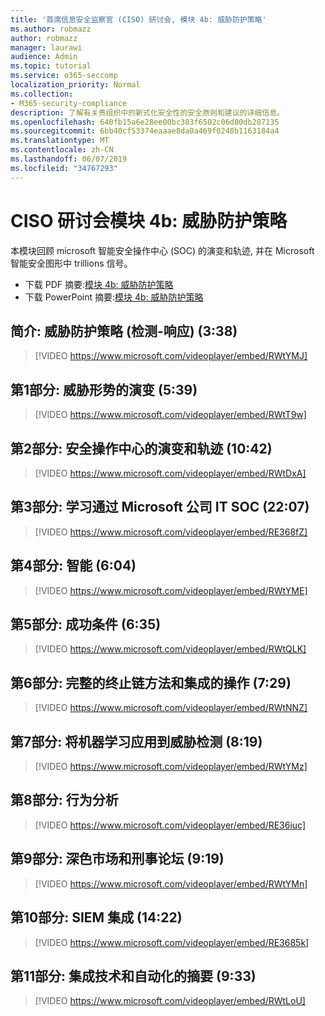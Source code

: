 ```yaml
---
title: '首席信息安全监察官 (CISO) 研讨会, 模块 4b: 威胁防护策略'
ms.author: robmazz
author: robmazz
manager: laurawi
audience: Admin
ms.topic: tutorial
ms.service: o365-seccomp
localization_priority: Normal
ms.collection:
- M365-security-compliance
description: 了解有关贵组织中的新式化安全性的安全原则和建议的详细信息。
ms.openlocfilehash: 640fb15a6e28ee00bc383f6502c06d80db287135
ms.sourcegitcommit: 6bb40cf53374eaaae8da0a469f0248b1163184a4
ms.translationtype: MT
ms.contentlocale: zh-CN
ms.lasthandoff: 06/07/2019
ms.locfileid: "34767293"
---
```

# <a name="ciso-workshop-module-4b-threat-protection-strategy"></a>CISO 研讨会模块 4b: 威胁防护策略 

本模块回顾 microsoft 智能安全操作中心 (SOC) 的演变和轨迹, 并在 Microsoft 智能安全图形中 trillions 信号。

- 下载 PDF 摘要:[模块 4b: 威胁防护策略](media/ciso-workshop-4b-threat-protection-strategy.pdf)
- 下载 PowerPoint 摘要:[模块 4b: 威胁防护策略](https://docs.microsoft.com/office365/securitycompliance/media/ciso-workshop-4b-threat-protection-strategy.pptx)

## <a name="introduction-threat-protection-strategy-detect-respond-recover-338"></a>简介: 威胁防护策略 (检测-响应) (3:38)

> [!VIDEO https://www.microsoft.com/videoplayer/embed/RWtYMJ]

## <a name="part-1-evolution-of-threat-landscape-539"></a>第1部分: 威胁形势的演变 (5:39)

> [!VIDEO https://www.microsoft.com/videoplayer/embed/RWtT9w]

## <a name="part-2-evolution-and-trajectory-of-security-operations-centers-1042"></a>第2部分: 安全操作中心的演变和轨迹 (10:42)

> [!VIDEO https://www.microsoft.com/videoplayer/embed/RWtDxA]

## <a name="part-3-learnings-from-microsofts-corporate-it-soc-2207"></a>第3部分: 学习通过 Microsoft 公司 IT SOC (22:07)

> [!VIDEO https://www.microsoft.com/videoplayer/embed/RE368fZ]

## <a name="part-4-intelligence-604"></a>第4部分: 智能 (6:04)

> [!VIDEO https://www.microsoft.com/videoplayer/embed/RWtYME]

## <a name="part-5-success-criteria-635"></a>第5部分: 成功条件 (6:35)

> [!VIDEO https://www.microsoft.com/videoplayer/embed/RWtQLK]

## <a name="part-6-full-kill-chain-approach-and-integrated-operations-729"></a>第6部分: 完整的终止链方法和集成的操作 (7:29)

> [!VIDEO https://www.microsoft.com/videoplayer/embed/RWtNNZ]

## <a name="part-7-applying-machine-learning-to-threat-detection-819"></a>第7部分: 将机器学习应用到威胁检测 (8:19)

> [!VIDEO https://www.microsoft.com/videoplayer/embed/RWtYMz]

## <a name="part-8-behavior-analytics"></a>第8部分: 行为分析

> [!VIDEO https://www.microsoft.com/videoplayer/embed/RE36iuc]

## <a name="part-9-dark-markets-and-criminal-forums-919"></a>第9部分: 深色市场和刑事论坛 (9:19)

> [!VIDEO https://www.microsoft.com/videoplayer/embed/RWtYMn]

## <a name="part-10-siem-integration-1422"></a>第10部分: SIEM 集成 (14:22)

> [!VIDEO https://www.microsoft.com/videoplayer/embed/RE3685k]

## <a name="part-11-summary-of-integrated-technology-and-automation-933"></a>第11部分: 集成技术和自动化的摘要 (9:33)

> [!VIDEO https://www.microsoft.com/videoplayer/embed/RWtLoU]